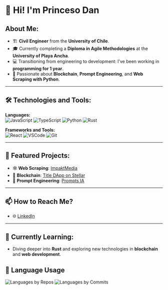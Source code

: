 # 👑 Hi! I'm Princeso Dan

## About Me:
- 🏗️ **Civil Engineer** from the **University of Chile**.
- 🎓 Currently completing a **Diploma in Agile Methodologies** at the **University of Playa Ancha**.
- 💻 Transitioning from engineering to development: I’ve been working in **programming for 1 year**.
- 🚀 Passionate about **Blockchain**, **Prompt Engineering**, and **Web Scraping with Python**.

---

## 🛠️ Technologies and Tools:

**Languages:**  
![JavaScript](https://img.shields.io/badge/-JavaScript-F7DF1E?style=flat-square&logo=javascript&logoColor=black)
![TypeScript](https://img.shields.io/badge/-TypeScript-3178C6?style=flat-square&logo=typescript&logoColor=white)
![Python](https://img.shields.io/badge/-Python-3776AB?style=flat-square&logo=python&logoColor=white)
![Rust](https://img.shields.io/badge/-Rust-000000?style=flat-square&logo=rust&logoColor=white)

**Frameworks and Tools:**  
![React](https://img.shields.io/badge/-React-61DAFB?style=flat-square&logo=react&logoColor=black)
![VSCode](https://img.shields.io/badge/-VSCode-007ACC?style=flat-square&logo=visual-studio-code&logoColor=white)
![Git](https://img.shields.io/badge/-Git-F05032?style=flat-square&logo=git&logoColor=white)

---

## 🌟 Featured Projects:

- 🕸️ **Web Scraping**: [ImpaktMedia](https://impaktmedia.cl/)  
- 🌌 **Blockchain**: [Title DApp on Stellar](https://github.com/PrincesoDan/title-dapp)  
- 🤖 **Prompt Engineering**: [Prompts IA](https://github.com/PrincesoDan/prompts)  

---

## 📫 How to Reach Me?
- 🌐 [LinkedIn](https://www.linkedin.com/in/danielandradesch/)

---

## 🌱 Currently Learning:
- Diving deeper into **Rust** and exploring new technologies in **blockchain** and **web development**.



## 🍰 Language Usage 

![Languages by Repos](https://github-profile-summary-cards.vercel.app/api/cards/repos-per-language?username=PrincesoDan)
![Languages by Commits](https://github-profile-summary-cards.vercel.app/api/cards/most-commit-language?username=PrincesoDan)

